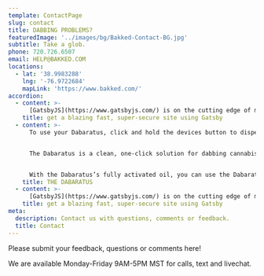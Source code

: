 ```yaml
---
template: ContactPage
slug: contact
title: DABBING PROBLEMS?
featuredImage: '../images/bg/Bakked-Contact-BG.jpg'
subtitle: Take a glob.
phone: 720.726.6507
email: HELP@BAKKED.COM
locations:
  - lat: '38.9983288'
    lng: '-76.9722684'
    mapLink: 'https://www.bakked.com/'
accordion:
  - content: >-
      [GatsbyJS](https://www.gatsbyjs.com/) is on the cutting edge of modern website frameworks, with performance & security of utmost importance. Deliver a better experience to your customers with a blazing fast site.
    title: get a blazing fast, super-secure site using Gatsby
  - content: >-
      To use your Dabaratus, click and hold the devices button to dispense the desired amount of oil. For best results, we recommend using the device with room temperature oil. If you are in cold conditions, you can prime the device by running it under warm water.


      The Dabaratus is a clean, one-click solution for dabbing cannabis oil in a variety of different ways. The heat resistant metal tip allows you to dab directly on a nail or banger, the dispenser is also great for lining and blunt, wrapping a joint or topping a bowl.


      With the Dabaratus’s fully activated oil, you can use the Dabaratus almost anywhere. Check out a video on some different ways to use the Dabaratus here: Using the Dabartus. You can also learn more about the Dabaratus and why we made it here.
    title: THE DABARATUS
  - content: >-
      [GatsbyJS](https://www.gatsbyjs.com/) is on the cutting edge of modern website frameworks, with performance & security of utmost importance. Deliver a better experience to your customers with a blazing fast site.
    title: get a blazing fast, super-secure site using Gatsby
meta:
  description: Contact us with questions, comments or feedback.
  title: Contact
---
```


Please submit your feedback, questions or comments here!

We are available Monday-Friday 9AM-5PM MST for calls, text and livechat.

